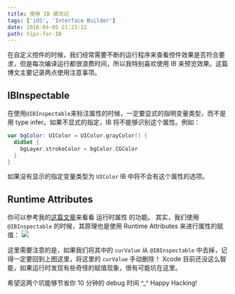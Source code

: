 ```yaml
---
title: 使用 IB 填坑记
tags: ['iOS', 'Interface Builder']
date: 2016-04-05 21:23:12
path: tips-for-IB
---
```


在自定义控件的时候，我们经常需要不断的运行程序来查看控件效果是否符合要求，但是每次编译运行都很浪费时间，所以我特别喜欢使用 IB 来预览效果。这篇博文主要记录两点使用注意事项。

<!--more-->

## IBInspectable

在使用`@IBInspectable`来标注属性的时候，一定要显式的指明变量类型，而不是用 type infer。如果不显式的指定，IB 将不能够识别这个属性。例如：

```swift
var bgColor: UIColor = UIColor.grayColor() {
  didSet {
    bgLayer.strokeColor = bgColor.CGColor
  }
}
```

如果没有显示的指定变量类型为 `UIColor` IB 中将不会有这个属性的选项。

## Runtime Attributes

你可以参考我的[这篇文章](http://www.futantan.com/2015/09/17/adding-user-defined-runtime-attrubute/)来看看 运行时属性 的功能。
其实，我们使用 `@IBInspectable` 的时候，其原理也是使用 Runtime Attributes 来进行属性的赋值：
![](/media/14598631079898.jpg)

这里需要注意的是，如果我们将其中的 `curValue` 从 `@IBInspectable` 中去掉，记得一定要回到上图这里，将这里的 `curValue` 手动删除！ Xcode 目前还没这么智能，如果运行时发现有些奇怪的赋值现象，很有可能坑在这里。

希望这两个坑能够节省你 10 分钟的 debug 时间 ^\_^
Happy Hacking!
